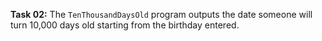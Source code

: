 **Task 02:**  The `TenThousandDaysOld` program outputs the date someone will turn 10,000 days old starting from the birthday entered.